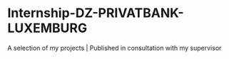 # Internship-DZ-PRIVATBANK-LUXEMBURG
A selection of my projects | Published in consultation with my supervisor
